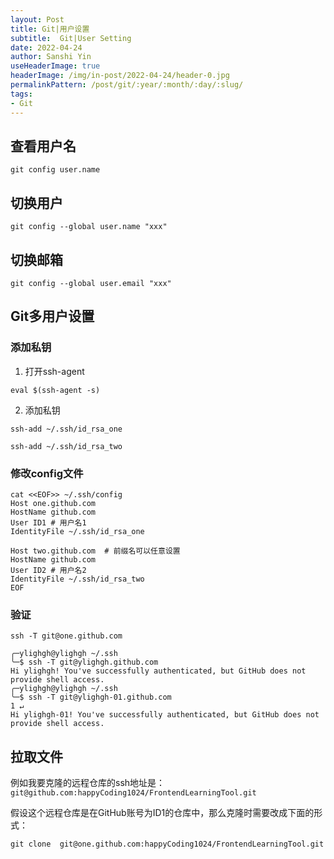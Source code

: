 ```yaml
---
layout: Post
title: Git|用户设置
subtitle:  Git|User Setting 
date: 2022-04-24
author: Sanshi Yin
useHeaderImage: true
headerImage: /img/in-post/2022-04-24/header-0.jpg
permalinkPattern: /post/git/:year/:month/:day/:slug/
tags:
- Git
---
```


## 查看用户名

`git config user.name`

## 切换用户

`git config --global user.name "xxx" `

## 切换邮箱

`git config --global user.email "xxx"`

## Git多用户设置

### 添加私钥

1. 打开ssh-agent

`eval $(ssh-agent -s)`

2. 添加私钥

`ssh-add ~/.ssh/id_rsa_one`

`ssh-add ~/.ssh/id_rsa_two`

### 修改config文件

```shell
cat <<EOF>> ~/.ssh/config
Host one.github.com
HostName github.com
User ID1 # 用户名1
IdentityFile ~/.ssh/id_rsa_one

Host two.github.com  # 前缀名可以任意设置
HostName github.com
User ID2 # 用户名2
IdentityFile ~/.ssh/id_rsa_two
EOF
```

### 验证

`ssh -T git@one.github.com`

```shell
╭─ylighgh@ylighgh ~/.ssh 
╰─$ ssh -T git@ylighgh.github.com
Hi ylighgh! You've successfully authenticated, but GitHub does not provide shell access.
╭─ylighgh@ylighgh ~/.ssh 
╰─$ ssh -T git@ylighgh-01.github.com                                                                                   1 ↵
Hi ylighgh-01! You've successfully authenticated, but GitHub does not provide shell access.
```

## 拉取文件

例如我要克隆的远程仓库的ssh地址是：`git@github.com:happyCoding1024/FrontendLearningTool.git`

假设这个远程仓库是在GitHub账号为ID1的仓库中，那么克隆时需要改成下面的形式：

`git clone  git@one.github.com:happyCoding1024/FrontendLearningTool.git`

